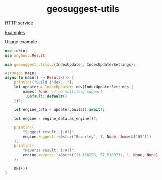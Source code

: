 <div align="center">
  <p><h1>geosuggest-utils</h1></p>
  <p><strong></strong></p>
  <p></p>
</div>

[HTTP service](https://github.com/estin/geosuggest)

[Examples](https://github.com/estin/geosuggest/tree/master/examples/src)

Usage example
```rust
use tokio;
use anyhow::Result;

use geosuggest_utils::{IndexUpdater, IndexUpdaterSettings};

#[tokio::main]
async fn main() -> Result<()> {
    println!("Build index...");
    let updater = IndexUpdater::new(IndexUpdaterSettings {
        names: None, // no multilang support
        ..Default::default()
    })?;

    let engine_data = updater.build().await?;

    let engine = engine_data.as_engine()?;

    println!(
        "Suggest result: {:#?}",
        engine.suggest::<&str>("Beverley", 1, None, Some(&["US"]))
    );
    println!(
        "Reverse result: {:#?}",
        engine.reverse::<&str>((11.138298, 57.510973), 1, None, None)
    );

    Ok(())
}
```
